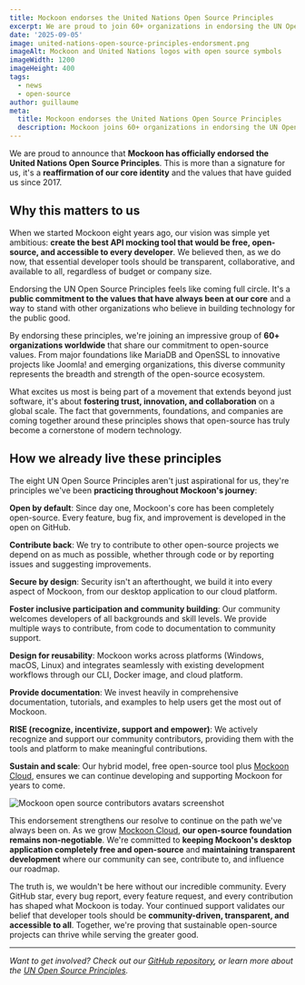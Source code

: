 ```yaml
---
title: Mockoon endorses the United Nations Open Source Principles
excerpt: We are proud to join 60+ organizations in endorsing the UN Open Source Principles, reaffirming our commitment to transparent, collaborative, and accessible developer tools.
date: '2025-09-05'
image: united-nations-open-source-principles-endorsment.png
imageAlt: Mockoon and United Nations logos with open source symbols
imageWidth: 1200
imageHeight: 400
tags:
  - news
  - open-source
author: guillaume
meta:
  title: Mockoon endorses the United Nations Open Source Principles
  description: Mockoon joins 60+ organizations in endorsing the UN Open Source Principles, reinforcing our commitment to open-source values and community collaboration.
---
```


We are proud to announce that **Mockoon has officially endorsed the United Nations Open Source Principles**. This is more than a signature for us, it's a **reaffirmation of our core identity** and the values that have guided us since 2017.

## Why this matters to us

When we started Mockoon eight years ago, our vision was simple yet ambitious: **create the best API mocking tool that would be free, open-source, and accessible to every developer**. We believed then, as we do now, that essential developer tools should be transparent, collaborative, and available to all, regardless of budget or company size.

Endorsing the UN Open Source Principles feels like coming full circle. It's a **public commitment to the values that have always been at our core** and a way to stand with other organizations who believe in building technology for the public good.

By endorsing these principles, we're joining an impressive group of **60+ organizations worldwide** that share our commitment to open-source values. From major foundations like MariaDB and OpenSSL to innovative projects like Joomla! and emerging organizations, this diverse community represents the breadth and strength of the open-source ecosystem.

What excites us most is being part of a movement that extends beyond just software, it's about **fostering trust, innovation, and collaboration** on a global scale. The fact that governments, foundations, and companies are coming together around these principles shows that open-source has truly become a cornerstone of modern technology.

## How we already live these principles

The eight UN Open Source Principles aren't just aspirational for us, they're principles we've been **practicing throughout Mockoon's journey**:

**Open by default**: Since day one, Mockoon's core has been completely open-source. Every feature, bug fix, and improvement is developed in the open on GitHub.

**Contribute back**: We try to contribute to other open-source projects we depend on as much as possible, whether through code or by reporting issues and suggesting improvements.

**Secure by design**: Security isn't an afterthought, we build it into every aspect of Mockoon, from our desktop application to our cloud platform.

**Foster inclusive participation and community building**: Our community welcomes developers of all backgrounds and skill levels. We provide multiple ways to contribute, from code to documentation to community support.

**Design for reusability**: Mockoon works across platforms (Windows, macOS, Linux) and integrates seamlessly with existing development workflows through our CLI, Docker image, and cloud platform.

**Provide documentation**: We invest heavily in comprehensive documentation, tutorials, and examples to help users get the most out of Mockoon.

**RISE (recognize, incentivize, support and empower)**: We actively recognize and support our community contributors, providing them with the tools and platform to make meaningful contributions.

**Sustain and scale**: Our hybrid model, free open-source tool plus [Mockoon Cloud](/cloud/), ensures we can continue developing and supporting Mockoon for years to come.

![Mockoon open source contributors avatars screenshot](/images/blog/united-nations-open-source-principles-endorsment/open-source-contributors.png)

This endorsement strengthens our resolve to continue on the path we've always been on. As we grow [Mockoon Cloud](/cloud/), **our open-source foundation remains non-negotiable**. We're committed to **keeping Mockoon's desktop application completely free and open-source** and **maintaining transparent development** where our community can see, contribute to, and influence our roadmap.

The truth is, we wouldn't be here without our incredible community. Every GitHub star, every bug report, every feature request, and every contribution has shaped what Mockoon is today. Your continued support validates our belief that developer tools should be **community-driven, transparent, and accessible to all**. Together, we're proving that sustainable open-source projects can thrive while serving the greater good.

---

_Want to get involved? Check out our [GitHub repository](https://github.com/mockoon/mockoon), or learn more about the [UN Open Source Principles](https://unite.un.org/en/news/milestone-un-open-source-principles-endorsements-reach-60)._
